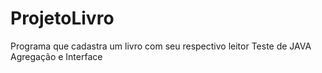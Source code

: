 # ProjetoLivro
Programa que cadastra um livro com seu respectivo leitor
Teste de JAVA
Agregação e Interface
